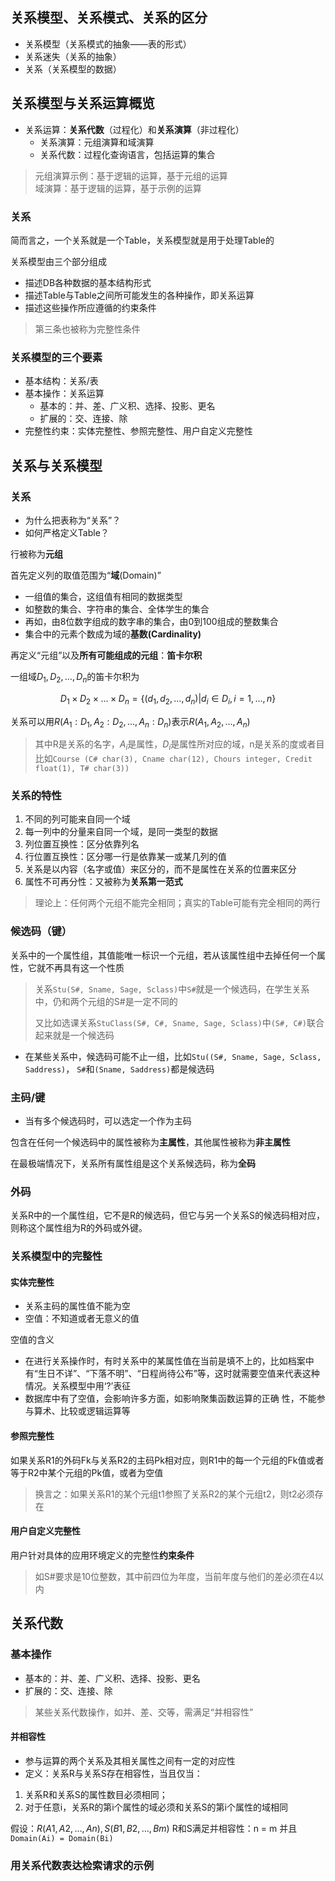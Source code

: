 ## 关系模型、关系模式、关系的区分

- 关系模型（关系模式的抽象——表的形式）
- 关系迷失（关系的抽象）
- 关系（关系模型的数据）

## 关系模型与关系运算概览

- 关系运算：**关系代数**（过程化）和**关系演算**（非过程化）
    - 关系演算：元组演算和域演算
    - 关系代数：过程化查询语言，包括运算的集合

> 元组演算示例：基于逻辑的运算，基于元组的运算<br>
> 域演算：基于逻辑的运算，基于示例的运算

### 关系

简而言之，一个关系就是一个Table，关系模型就是用于处理Table的

关系模型由三个部分组成

- 描述DB各种数据的基本结构形式
- 描述Table与Table之间所可能发生的各种操作，即关系运算
- 描述这些操作所应遵循的约束条件

> 第三条也被称为完整性条件

### 关系模型的三个要素

- 基本结构：关系/表
- 基本操作：关系运算
    - 基本的：并、差、广义积、选择、投影、更名
    - 扩展的：交、连接、除
- 完整性约束：实体完整性、参照完整性、用户自定义完整性

## 关系与关系模型

### 关系

- 为什么把表称为“关系”？
- 如何严格定义Table？

行被称为**元组**

首先定义列的取值范围为“**域**(Domain)”

- 一组值的集合，这组值有相同的数据类型
- 如整数的集合、字符串的集合、全体学生的集合
- 再如，由8位数字组成的数字串的集合，由0到100组成的整数集合
- 集合中的元素个数成为域的**基数(Cardinality)**

再定义“元组”以及**所有可能组成的元组**：**笛卡尔积**

一组域$D_1,D_2,\dots , D_n$的笛卡尔积为

$$D_1\times D_2\times \dots\times D_n = \{(d_1,d_2,\dots,d_n)|d_i\in D_i,i=1,\dots,n\}$$

关系可以用$R(A_1:D_1,A_2:D_2,\dots,A_n:D_n)$表示$R(A_1,A_2,\dots,A_n)$

> 其中R是关系的名字，$A_i$是属性，$D_i$是属性所对应的域，n是关系的度或者目<br>
> 比如`Course (C# char(3), Cname char(12), Chours integer, Credit float(1), T# char(3))`

### 关系的特性

1. 不同的列可能来自同一个域
2. 每一列中的分量来自同一个域，是同一类型的数据
3. 列位置互换性：区分依靠列名
4. 行位置互换性：区分哪一行是依靠某一或某几列的值
5. 关系是以内容（名字或值）来区分的，而不是属性在关系的位置来区分
6. 属性不可再分性：又被称为**关系第一范式**

> 理论上：任何两个元组不能完全相同；真实的Table可能有完全相同的两行

### 候选码（键）

关系中的一个属性组，其值能唯一标识一个元组，若从该属性组中去掉任何一个属性，它就不再具有这一个性质

> 关系`Stu(S#, Sname, Sage, Sclass)`中`S#`就是一个候选码，在学生关系中，仍和两个元组的S#是一定不同的
>
> 又比如选课关系`StuClass(S#, C#, Sname, Sage, Sclass)`中`(S#, C#)`联合起来就是一个候选码

- 在某些关系中，候选码可能不止一组，比如`Stu((S#, Sname, Sage, Sclass, Saddress)`， `S#`和`(Sname, Saddress)`都是候选码

### 主码/键

- 当有多个候选码时，可以选定一个作为主码

包含在任何一个候选码中的属性被称为**主属性**，其他属性被称为**非主属性**

在最极端情况下，关系所有属性组是这个关系候选码，称为**全码**

### 外码

关系R中的一个属性组，它不是R的候选码，但它与另一个关系S的候选码相对应，则称这个属性组为R的外码或外键。

### 关系模型中的完整性

#### 实体完整性

- 关系主码的属性值不能为空
- 空值：不知道或者无意义的值

空值的含义

- 在进行关系操作时，有时关系中的某属性值在当前是填不上的，比如档案中有“生日不详”、“下落不明”、“日程尚待公布”等，这时就需要空值来代表这种情况。关系模型中用‘?’表征
- 数据库中有了空值，会影响许多方面，如影响聚集函数运算的正确
性，不能参与算术、比较或逻辑运算等

#### 参照完整性

如果关系R1的外码Fk与关系R2的主码Pk相对应，则R1中的每一个元组的Fk值或者等于R2中某个元组的Pk值，或者为空值

> 换言之：如果关系R1的某个元组t1参照了关系R2的某个元组t2，则t2必须存在

#### 用户自定义完整性

用户针对具体的应用环境定义的完整性**约束条件**

> 如S#要求是10位整数，其中前四位为年度，当前年度与他们的差必须在4以内

## 关系代数

### 基本操作

- 基本的：并、差、广义积、选择、投影、更名
- 扩展的：交、连接、除

> 某些关系代数操作，如并、差、交等，需满足“并相容性”

#### 并相容性

- 参与运算的两个关系及其相关属性之间有一定的对应性
- 定义：关系R与关系S存在相容性，当且仅当：

1. 关系R和关系S的属性数目必须相同；
2. 对于任意i，关系R的第i个属性的域必须和关系S的第i个属性的域相同

假设：$R(A1, A2, … ,An) , S(B1, B2, …,Bm)$ R和S满足并相容性：n = m 并且 `Domain(Ai) = Domain(Bi)`

### 用关系代数表达检索请求的示例